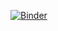 [![Binder](https://mybinder.org/badge_logo.svg)](https://mybinder.org/v2/gh/fzumstein/python-for-excel/master)